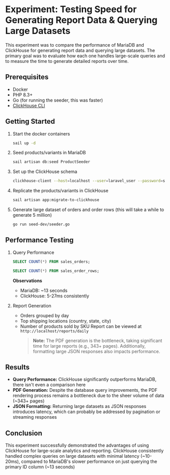 # Experiment: Testing Speed for Generating Report Data & Querying Large Datasets

This experiment was to compare the performance of MariaDB and ClickHouse for generating report data and querying large datasets. The primary goal was to evaluate how each one handles large-scale queries and to measure the time to generate detailed reports over time.

## Prerequisites

-   Docker
-   PHP 8.3+
-   Go (for running the seeder, this was faster)
-   [ClickHouse CLI](https://clickhouse.com/docs/en/interfaces/cli)

## Getting Started

1. Start the docker containers
    ```bash
    sail up -d
    ```

2. Seed products/variants in MariaDB
    ```bash
    sail artisan db:seed ProductSeeder
    ```

3. Set up the ClickHouse schema
    ```bash
    clickhouse-client --host=localhost --user=laravel_user --password=secret_password --database=laravel_reporting < seed-dev/schema-clickhouse.sql
    ```

4. Replicate the products/variants in ClickHouse
    ```bash
    sail artisan app:migrate-to-clickhouse
    ```

5. Generate large dataset of orders and order rows (this will take a while to generate 5 million)
    ```bash
    go run seed-dev/seeder.go
    ```

## Performance Testing

1. Query Performance
    ```sql
    SELECT COUNT(*) FROM sales_orders;
    ```
    ```sql
    SELECT COUNT(*) FROM sales_order_rows;
    ```
    **Observations**
    -   MariaDB: ~13 seconds
    -   ClickHouse: 5-27ms consistently


2. Report Generation

    -   Orders grouped by day
    -   Top shipping locations (country, state, city)
    -   Number of products sold by SKU
        Report can be viewed at `http://localhost/reports/daily`
        > **Note:** The PDF generation is the bottleneck, taking significant time for large reports (e.g., 343+ pages). Additionally, formatting large JSON responses also impacts performance.

## Results

  -   **Query Performance:** ClickHouse significantly outperforms MariaDB, there isn't even a comparison here
  -   **PDF Generation:** Despite the database query improvements, the PDF rendering process remains a bottleneck due to the sheer volume of data (~343+ pages)
  -   **JSON Formatting:** Returning large datasets as JSON responses introduces latency, which can probably be addressed by pagination or streaming responses

## Conclusion

This experiment successfully demonstrated the advantages of using ClickHouse for large-scale analytics and reporting. ClickHouse consistently handled complex queries on large datasets with minimal latency (~10-20ms), compared to MariaDB's slower performance on just querying the primary ID column (~13 seconds)

